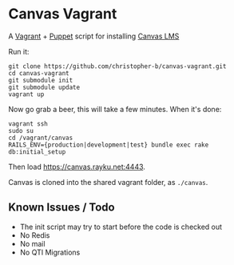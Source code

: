 Canvas Vagrant
==============

A [Vagrant](http://www.vagrantup.com/) + [Puppet](https://puppetlabs.com/) script for installing [Canvas LMS](https://github.com/instructure/canvas-lms)

Run it:

```
git clone https://github.com/christopher-b/canvas-vagrant.git
cd canvas-vagrant
git submodule init
git submodule update
vagrant up
```

Now go grab a beer, this will take a few minutes. When it's done:

```
vagrant ssh
sudo su
cd /vagrant/canvas
RAILS_ENV={production|development|test} bundle exec rake db:initial_setup
```

Then load https://canvas.rayku.net:4443.

Canvas is cloned into the shared vagrant folder, as `./canvas`.


## Known Issues / Todo
 - The init script may try to start before the code is checked out
 - No Redis
 - No mail
 - No QTI Migrations